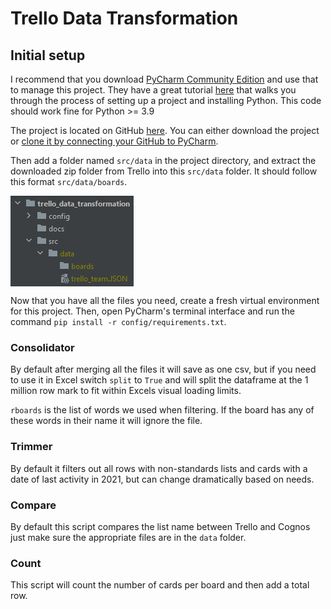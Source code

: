 # Trello Data Transformation
## Initial setup
I recommend that you download [PyCharm Community Edition](https://www.jetbrains.com/pycharm/download/) and use that to manage
this project. They have a great tutorial [here](https://www.jetbrains.com/help/pycharm/quick-start-guide.html#create) that
walks you through the process of setting up a project and installing Python. This code should work fine for Python >= 3.9

The project is located on GitHub [here](https://github.ibm.com/nboice/trello_data_transformation). You can either 
download the project or [clone it by connecting your GitHub to PyCharm](https://www.jetbrains.com/help/pycharm/github.html#register-account). 

Then add a folder named `src/data` in the project directory, and extract the downloaded zip folder from Trello into this `src/data` folder.  It should follow this format `src/data/boards`.

<img align="center" src="docs/datapath.PNG">

Now that you have all the files you need, create a fresh virtual environment for this project. Then, open PyCharm's terminal
interface and run the command `pip install -r config/requirements.txt`.

### Consolidator
By default after merging all the files it will save as one csv, but if you need to use it in Excel switch `split` to `True` and will split the dataframe at the 1 million row mark to fit within Excels visual loading limits.

`rboards` is the list of words we used when filtering.  If the board has any of these words in their name it will ignore the file.

### Trimmer
By default it filters out all rows with non-standards lists and cards with a date of last activity in 2021, but can change dramatically based on needs.

### Compare
By default this script compares the list name between Trello and Cognos just make sure the appropriate files are in the `data` folder.

### Count
This script will count the number of cards per board and then add a total row.

